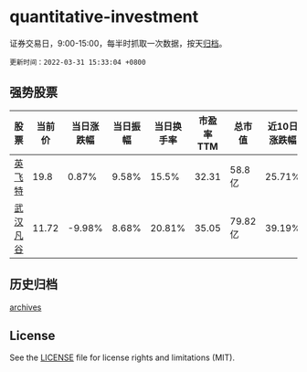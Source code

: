 # quantitative-investment

证券交易日，9:00-15:00，每半时抓取一次数据，按天[归档](archives)。

`更新时间：2022-03-31 15:33:04 +0800`

## 强势股票

|股票|当前价|当日涨跌幅|当日振幅|当日换手率|市盈率TTM|总市值|近10日涨跌幅|
|----|----|----|----|----|----|----|----|
|[英飞特](https://xueqiu.com/S/SZ300582)|19.8|0.87%|9.58%|15.5%|32.31|58.8亿|25.71%|
|[武汉凡谷](https://xueqiu.com/S/SZ002194)|11.72|-9.98%|8.68%|20.81%|35.05|79.82亿|39.19%|

## 历史归档

[archives](archives)

## License

See the [LICENSE](LICENSE) file for license rights and limitations (MIT).